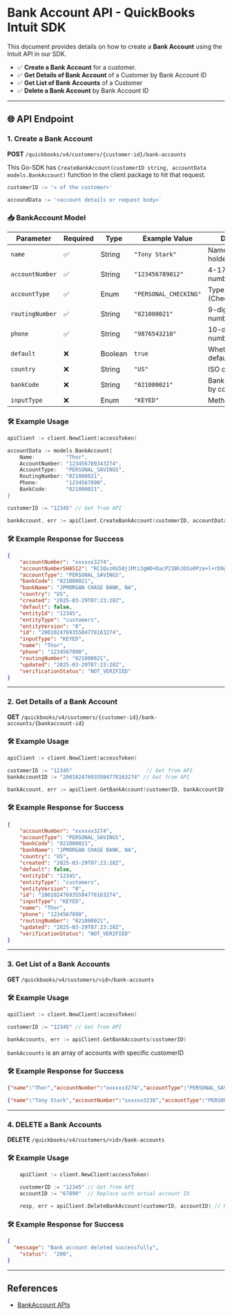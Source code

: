 # Bank Account API - QuickBooks Intuit SDK

This document provides details on how to create a **Bank Account** using the Intuit API in our SDK.

- ✅ **Create a Bank Account** for a customer.
- ✅ **Get Details of Bank Account** of a Customer by Bank Account ID
- ✅ **Get List of Bank Accounts** of a Customer
- ✅ **Delete a Bank Account** by Bank Account ID

---

## 🌐 API Endpoint

### **1. Create a Bank Account**

**POST** `/quickbooks/v4/customers/{customer-id}/bank-accounts`

This Go-SDK has `CreateBankAccount(customerID string, accountData models.BankAccount)` function in the client package to hit that request.

```go
customerID := '< of the customer>'

accoundData := '<account details or request body>`
```

### 📥 BankAccount Model

| Parameter       | Required | Type    | Example Value         | Description                         |
| --------------- | -------- | ------- | --------------------- | ----------------------------------- |
| `name`          | ✅       | String  | `"Tony Stark"`        | Name of account holder              |
| `accountNumber` | ✅       | String  | `"123456789012"`      | 4-17 digit account number           |
| `accountType`   | ✅       | Enum    | `"PERSONAL_CHECKING"` | Type of account (Checking/Savings)  |
| `routingNumber` | ✅       | String  | `"021000021"`         | 9-digit routing number              |
| `phone`         | ✅       | String  | `"9876543210"`        | 10-digit phone number               |
| `default`       | ❌       | Boolean | `true`                | Whether this is the default account |
| `country`       | ❌       | String  | `"US"`                | ISO country code                    |
| `bankCode`      | ❌       | String  | `"021000021"`         | Bank code (varies by country)       |
| `inputType`     | ❌       | Enum    | `"KEYED"`             | Method of input                     |

### 🛠 Example Usage

```go
apiClient := client.NewClient(accessToken)

accountData := models.BankAccount{
	Name:          "Thor",
	AccountNumber: "123456789343274",
	AccountType:   "PERSONAL_SAVINGS",
	RoutingNumber: "021000021",
	Phone:         "1234567890",
	BankCode:      "021000021",
}

customerID := "12345" // Get from API

bankAccount, err := apiClient.CreateBankAccount(customerID, accountData)
```

### 🛠 Example Response for Success

```json
{
    "accountNumber": "xxxxxx3274",
    "accountNumberSHA512": "RC1QvzKG50j1Mti3gWO+DacP21BhJDSo0Pza+l+rD9gUpzDvC2Eba/b6bDbeU7xhpMUuGPnBHyVj/nDoHtM9RA==",
    "accountType": "PERSONAL_SAVINGS",
    "bankCode": "021000021",
    "bankName": "JPMORGAN CHASE BANK, NA",
    "country": "US",
    "created": "2025-03-29T07:23:28Z",
    "default": false,
    "entityId": "12345",
    "entityType": "customers",
    "entityVersion": "0",
    "id": "200102476935504778163274",
    "inputType": "KEYED",
    "name": "Thor",
    "phone": "1234567890",
    "routingNumber": "021000021",
    "updated": "2025-03-29T07:23:28Z",
    "verificationStatus": "NOT_VERIFIED"
}
```

---

### **2. Get Details of a Bank Account**

**GET** `/quickbooks/v4/customers/{customer-id}/bank-accounts/{bankaccount-id}`


### 🛠 Example Usage

```go
apiClient := client.NewClient(accessToken)

customerID := "12345"                        // Get from API
bankAccountID := "200102476935504778163274" // Get from API

bankAccount, err := apiClient.GetBankAccount(customerID, bankAccountID)
```

### 🛠 Example Response for Success

```json
{
    "accountNumber": "xxxxxx3274",
    "accountType": "PERSONAL_SAVINGS",
    "bankCode": "021000021",
    "bankName": "JPMORGAN CHASE BANK, NA",
    "country": "US",
    "created": "2025-03-29T07:23:28Z",
    "default": false,
    "entityId": "12345",
    "entityType": "customers",
    "entityVersion": "0",
    "id": "200102476935504778163274",
    "inputType": "KEYED",
    "name": "Thor",
    "phone": "1234567890",
    "routingNumber": "021000021",
    "updated": "2025-03-29T07:23:28Z",
    "verificationStatus": "NOT_VERIFIED"
}
```

---

### **3. Get List of a Bank Accounts**

**GET** `/quickbooks/v4/customers/<id>/bank-accounts`

### 🛠 Example Usage

```go
apiClient := client.NewClient(accessToken)

customerID := "12345" // Get from API

bankAccounts, err := apiClient.GetBankAccounts(customerID)
```

`bankAccounts` is an array of accounts with specific customerID

### 🛠 Example Response for Success

```json
{"name":"Thor","accountNumber":"xxxxxx3274","accountType":"PERSONAL_SAVINGS","routingNumber":"021000021","phone":"1234567890","bankCode":"021000021","country":"US","inputType":"KEYED"}

{"name":"Tony Stark","accountNumber":"xxxxxx3238","accountType":"PERSONAL_SAVINGS","routingNumber":"021000021","phone":"7534261890","bankCode":"021000021","country":"US","inputType":"KEYED"}
```

---

### **4. DELETE a Bank Accounts**

**DELETE** `/quickbooks/v4/customers/<id>/bank-accounts`

### 🛠 Example Usage

```go
	apiClient := client.NewClient(accessToken)

	customerID := "12345" // Get from API
	accountID := "67890"  // Replace with actual account ID

	resp, err = apiClient.DeleteBankAccount(customerID, accountID) // Replace with actual account ID
```

### 🛠 Example Response for Success

```json
{
  "message": "Bank account deleted successfully",
	"status":  "200",
}
```

---

## References

-   [BankAccount APIs](https://developer.intuit.com/app/developer/qbpayments/docs/api/resources/all-entities/bankaccounts)
